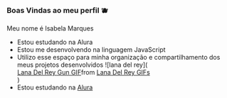 ### Boas Vindas ao meu perfil 🫐     
Meu nome é Isabela Marques
- Estou estudando na Alura
- Estou me desenvolvendo na linguagem JavaScript
- Utilizo esse espaço para minha organização e
compartilhamento dos meus projetos desenvolvidos
![lana del rey](<div class="tenor-gif-embed" data-postid="15811816" data-share-method="host" data-aspect-ratio="0.690625" data-width="100%"><a href="https://tenor.com/view/lana-del-rey-gun-pretty-windy-gif-15811816">Lana Del Rey Gun GIF</a>from <a href="https://tenor.com/search/lana+del+rey-gifs">Lana Del Rey GIFs</a></div> <script type="text/javascript" async src="https://tenor.com/embed.js"></script>)
- Estou estudando na [Alura](https://www.alura.com.br)
